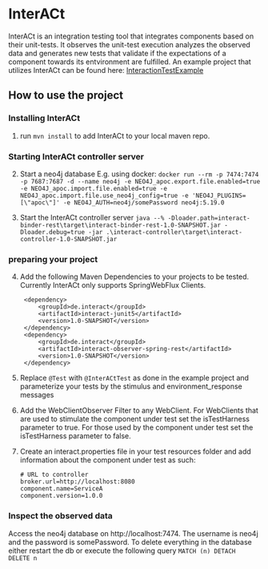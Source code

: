 # InterACt

InterACt is an integration testing tool that integrates components based on their unit-tests. It observes the unit-test
execution analyzes the observed data and generates new tests that validate if the expectations of a component towards
its entvironment are fulfilled.
An example project that utilizes InterACt can be found
here: [InteractionTestExample](https://github.com/NilsWild/InteractionTestExample)

## How to use the project

### Installing InterACt

1. run ```mvn install``` to add InterACt to your local maven repo.

### Starting InterACt controller server

2. Start a neo4j database E.g. using
   docker: ```docker run --rm -p 7474:7474 -p 7687:7687 -d --name neo4j -e NEO4J_apoc.export.file.enabled=true -e NEO4J_apoc.import.file.enabled=true -e NEO4J_apoc.import.file.use_neo4j_config=true -e 'NEO4J_PLUGINS=[\"apoc\"]' -e NEO4J_AUTH=neo4j/somePassword neo4j:5.19.0```

3. Start the InterACt controller
   server ```java --% -Dloader.path=interact-binder-rest\target\interact-binder-rest-1.0-SNAPSHOT.jar -Dloader.debug=true -jar .\interact-controller\target\interact-controller-1.0-SNAPSHOT.jar```

### preparing your project

4. Add the following Maven Dependencies to your projects to be tested. Currently InterACt only supports SpringWebFlux
   Clients.

        <dependency>
            <groupId>de.interact</groupId>
            <artifactId>interact-junit5</artifactId>
            <version>1.0-SNAPSHOT</version>
        </dependency>
        <dependency>
            <groupId>de.interact</groupId>
            <artifactId>interact-observer-spring-rest</artifactId>
            <version>1.0-SNAPSHOT</version>
        </dependency>

5. Replace ```@Test``` with ```@InterACtTest``` as done in the example project and parameterize your tests by the
   stimulus and environment_response messages

6. Add the WebClientObserver Filter to any WebClient.
   For WebClients that are used to stimulate the component under test set the isTestHarness parameter to true.
   For those used by the component under test set the isTestHarness parameter to false.

7. Create an interact.properties file in your test resources folder and add information about the component under test
   as such:
   ```
   # URL to controller
   broker.url=http://localhost:8080
   component.name=ServiceA
   component.version=1.0.0
   ```

### Inspect the observed data

Access the neo4j database on http://localhost:7474. The username is neo4j and the password is somePassword.
To delete everything in the database either restart the db or execute the following
query ```MATCH (n) DETACH DELETE n```